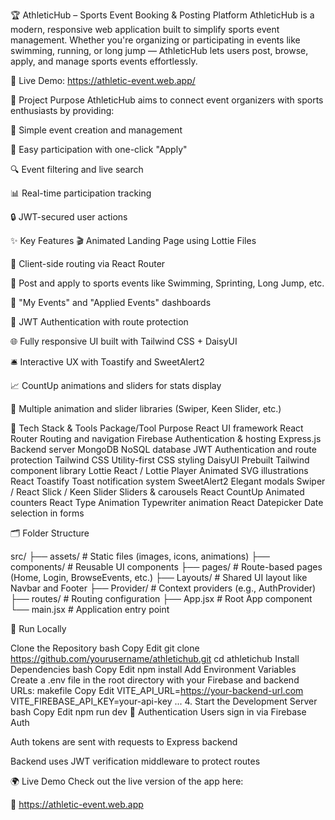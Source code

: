 🏆 AthleticHub – Sports Event Booking & Posting Platform AthleticHub is a modern, responsive web application built to simplify sports event management. Whether you're organizing or participating in events like swimming, running, or long jump — AthleticHub lets users post, browse, apply, and manage sports events effortlessly.

🔗 Live Demo: https://athletic-event.web.app/

📌 Project Purpose AthleticHub aims to connect event organizers with sports enthusiasts by providing:

🎯 Simple event creation and management

👥 Easy participation with one-click "Apply"

🔍 Event filtering and live search

📊 Real-time participation tracking

🔒 JWT-secured user actions

✨ Key Features 🎬 Animated Landing Page using Lottie Files

🧭 Client-side routing via React Router

📅 Post and apply to sports events like Swimming, Sprinting, Long Jump, etc.

🧾 "My Events" and "Applied Events" dashboards

🔐 JWT Authentication with route protection

🌐 Fully responsive UI built with Tailwind CSS + DaisyUI

🛎️ Interactive UX with Toastify and SweetAlert2

📈 CountUp animations and sliders for stats display

🎡 Multiple animation and slider libraries (Swiper, Keen Slider, etc.)

🧰 Tech Stack & Tools Package/Tool Purpose React UI framework React Router Routing and navigation Firebase Authentication & hosting Express.js Backend server MongoDB NoSQL database JWT Authentication and route protection Tailwind CSS Utility-first CSS styling DaisyUI Prebuilt Tailwind component library Lottie React / Lottie Player Animated SVG illustrations React Toastify Toast notification system SweetAlert2 Elegant modals Swiper / React Slick / Keen Slider Sliders & carousels React CountUp Animated counters React Type Animation Typewriter animation React Datepicker Date selection in forms

🗂️ Folder Structure

src/ ├── assets/ # Static files (images, icons, animations) ├── components/ # Reusable UI components ├── pages/ # Route-based pages (Home, Login, BrowseEvents, etc.) ├── Layouts/ # Shared UI layout like Navbar and Footer ├── Provider/ # Context providers (e.g., AuthProvider) ├── routes/ # Routing configuration ├── App.jsx # Root App component └── main.jsx # Application entry point

🚀 Run Locally

Clone the Repository bash Copy Edit git clone https://github.com/yourusername/athletichub.git cd athletichub
Install Dependencies bash Copy Edit npm install
Add Environment Variables Create a .env file in the root directory with your Firebase and backend URLs:
makefile Copy Edit VITE_API_URL=https://your-backend-url.com VITE_FIREBASE_API_KEY=your-api-key ... 4. Start the Development Server bash Copy Edit npm run dev 🔐 Authentication Users sign in via Firebase Auth

Auth tokens are sent with requests to Express backend

Backend uses JWT verification middleware to protect routes

🌍 Live Demo Check out the live version of the app here:

🔗 https://athletic-event.web.app
